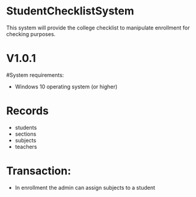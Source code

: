 # StudentChecklistSystem
This system will provide the college checklist to manipulate enrollment for checking purposes.
# V1.0.1
#System requirements:
- Windows 10 operating system (or higher)
# Records
- students
- sections
- subjects
- teachers
# Transaction:
- In enrollment the admin can assign subjects to a student
